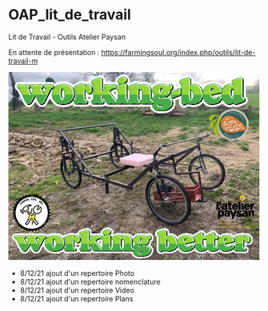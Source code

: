 # OAP_lit_de_travail
 Lit de Travail - Outils Atelier Paysan
 
 En attente de présentation :
 https://farmingsoul.org/index.php/outils/lit-de-travail-m
 
 ![lit_de_travail](https://github.com/FarmingSoul/OAP_lit_de_travail/blob/main/Photo/affiche-WB.png)
 
- 8/12/21 ajout d'un repertoire Photo
- 8/12/21 ajout d'un repertoire nomenclature
- 8/12/21 ajout d'un repertoire Video
- 8/12/21 ajout d'un repertoire Plans
